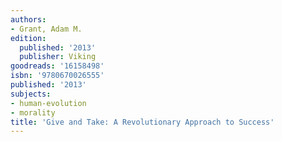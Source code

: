 ```yaml
---
authors:
- Grant, Adam M.
edition:
  published: '2013'
  publisher: Viking
goodreads: '16158498'
isbn: '9780670026555'
published: '2013'
subjects:
- human-evolution
- morality
title: 'Give and Take: A Revolutionary Approach to Success'
---
```


